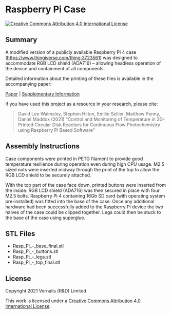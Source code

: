 # Raspberry Pi Case

[![Creative Commons Attribution 4.0 International License](https://img.shields.io/badge/License-CC%20BY%204.0-green)][cc-by]

## Summary

A modified version of a publicly available Raspberry Pi 4 case (<https://www.thingiverse.com/thing:3723561>) was designed to accommodate RGB LCD shield (ADA716) – allowing headless operation of the device and containment of all components.

Detailed information about the printing of these files is available in the accompanying paper:

[Paper][paper] | [Supplementary Information][si]

If you have used this project as a resource in your research, please cite:

> David Lee Walmsley, Stephen Hilton, Emilie Sellier, Matthew Penny, Daniel Maddox (2021) “Control and Monitoring of Temperature in 3D-Printed Circular Disk Reactors for Continuous Flow Photochemistry using Raspberry Pi Based Software”

## Assembly Instructions

Case components were printed in PETG filament to provide good temperature resilience during operation even during high CPU usage. M2.5 sized nuts were inserted midway through the print of the top to allow the RGB LCD shield to be securely attached.

With the top part of the case face down, printed buttons were inserted from the inside. RGB LCD shield (ADA716) was then secured in place with four M2.5 bolts. Raspberry Pi 4 containing 16Gb SD card (with operating system pre-installed) was fitted into the base of the case. Once any additional hardware had been successfully added to the Raspberry Pi device the two halves of the case could be clipped together. Legs could then be stuck to the base of the case using superglue.

## STL Files

- Rasp_Pi_-_base_final.stl
- Rasp_Pi_-_buttons.stl
- Rasp_Pi_-_legs.stl
- Rasp_Pi_-_top_final.stl

## License

Copyright 2021 Vernalis (R&D) Limited

This work is licensed under a [Creative Commons Attribution 4.0 International License][cc-by].

[paper]: <../Photo-CDR Cooler/Control and Monitoring of Temperature in 3D-Printed Photo-CDRs.pdf>
[si]: <../Photo-CDR Cooler/Control and Monitoring of Temperature in 3D-Printed Photo-CDRs Supplementary Information.pdf>
[cc-by]: https://creativecommons.org/licenses/by/4.0/
